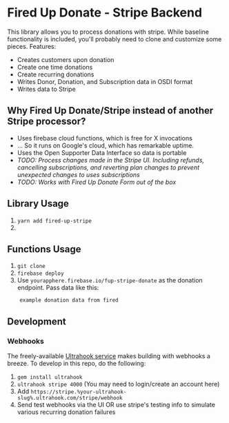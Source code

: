 # Fired Up Donate - Stripe Backend

This library allows you to process donations with stripe. While baseline functionality is included, you'll probably need to clone and customize some pieces. Features:

* Creates customers upon donation
* Create one time donations
* Create recurring donations
* Writes Donor, Donation, and Subscription data in OSDI format
* Writes data to Stripe

## Why Fired Up Donate/Stripe instead of another Stripe processor?

* Uses firebase cloud functions, which is free for X invocations
* ... So it runs on Google's cloud, which has remarkable uptime.
* Uses the Open Supporter Data Interface so data is portable
* _TODO: Process changes made in the Stripe UI. Including refunds, cancelling subscriptions, and reverting plan changes to prevent unexpected changes to uses subscriptions_
* _TODO: Works with Fired Up Donate Form out of the box_

## Library Usage

1) `yarn add fired-up-stripe`
2) 

## Functions Usage

1) `git clone`
2) `firebase deploy`
3) Use `yourapphere.firebase.io/fup-stripe-donate` as the donation endpoint. Pass data like this:

```
    example donation data from fired
```

## Development

### Webhooks

The freely-available [Ultrahook service](http://www.ultrahook.com/) makes building with webhooks a breeze. To develop in this repo, do the following:

1) `gem install ultrahook`
2) `ultrahook stripe 4000` (You may need to login/create an account here)
3) Add `https://stripe.%your-ultrahook-slug%.ultrahook.com/stripe/webhook`
4) Send test webhooks via the UI OR use stripe's testing info to simulate various recurring donation failures
